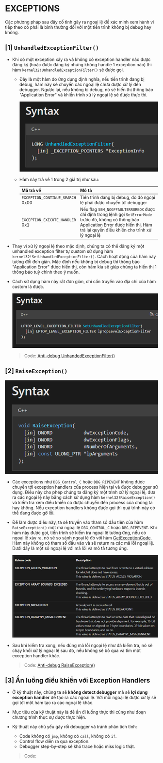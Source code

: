 # EXCEPTIONS
Các phương pháp sau đây cố tình gây ra ngoại lệ để xác minh xem hành vi tiếp theo có phải là bình thường đối với một tiến trình không bị debug hay không.
## **[1] `UnhandledExceptionFilter()`**
- Khi có một exception xảy ra và không có exception handler nào được đăng ký (hoặc được đăng ký nhưng không handle 1 exception nào) thì hàm `kernel32!UnhandledExceptionFilter()` sẽ được gọi.
  - Đây là một hàm do ứng dụng định nghĩa, nếu tiến trình đang bị debug, hàm này sẽ chuyển các ngoại lệ chưa được xử lý đến debugger. Ngược lại, nếu không bị debug, nó sẽ hiển thị thông báo "Application Error" và khiến trình xử lý ngoại lệ sẽ được thực thi.
  
    ![alt text](../__images__/unhandleexceptionfilter-1.png)
  - Hàm này trả về 1 trong 2 giá trị như sau:

    | Mã trả về | Mô tả |
    |-----------|-------|
    |`EXCEPTION_CONTINUE_SEARCH`</br>0x00|Tiến trình đang bị debug, do đó ngoại lệ phải được chuyển tới debugger|
    |`EXCEPTION_EXECUTE_HANDLER`</br>0x1|Nếu flag `SEM_NOGPFAULTERRORBOX` được chỉ định trong lệnh gọi `SetErrorMode` trước đó, không có thông báo Application Error được hiển thị. Hàm trả lại quyền điều khiển cho trình xử lý ngoại lệ|

- Thay vì xử lý ngoại lệ theo mặc định, chúng ta có thể đăng ký một unhandled exception filter tự custom sử dụng hàm `kernel32!SetUnhandledExceptionFilter()`. Cách hoạt động của hàm này tương đối đơn giản. Mặc định nếu không bị debug thì thông báo "Application Error" được hiển thị, còn hàm kia sẽ giúp chúng ta hiển thị 1 thông báo tuỳ chỉnh theo ý muốn.
- Cách sử dụng hàm này rất đơn giản, chỉ cần truyền vào địa chỉ của hàm custom là được.

  ![alt text](../__images__/unhandleexceptionfilter-2.png)

  > Code: [Anti-debug UnhandedExceptionFilter()](UnhandledExceptionFilter/Anti-debug_UnhandledExceptionFilter.cpp)

## **[2] `RaiseException()`**
  ![alt text](../__images__/raiseexception-1.png)
- Các exceptions như `DBG_Control_C` hoặc `DBG_RIPEVENT` không được chuyển tới exception handlers của process hiện tại và được debugger sử dụng. Điều này cho phép chúng ta đăng ký một trình xử lý ngoại lệ, đưa ra các ngoại lệ này bằng cách sử dụng hàm `kernel32!RaiseException()` và kiểm tra xem điều khiển có được chuyển đến process của chúng ta hay không. Nếu exception handlers không được gọi thì quá trình này có thể đang được gỡ lỗi.
- Để làm được điều này, ta sẽ truyền vào tham số đầu tiên của hàm `RaiseException()` một mã ngoại lệ `DBG_CONTROL_C` hoặc `DBG_RIPEVENT`. Khi hàm này được gọi, tiến trình sẽ kiểm tra ngoại lệ tương ứng, nếu có ngoại lệ xảy ra, nó sẽ so sánh ngoại lệ đó với hàm [GetExceptionCode](https://learn.microsoft.com/en-us/windows/win32/debug/getexceptioncode). Hàm này không có tham số đầu vào và sẽ return ra các mã lỗi ngoại lệ. Dưới đây là một số ngoại lệ với mã lỗi và mô tả tương ứng.

  ![alt text](../__images__/raiseexception-2.png)

- Sau khi kiểm tra xong, nếu đúng mã lỗi ngoại lệ như đã kiểm tra, nó sẽ chạy khối xử lý ngoại lệ sau đó, nếu không sẽ bỏ qua và tìm một exception handler khác.

  > Code: [Anti-debug RaiseException()](RaiseException/Anti-debug_RaiseException.cpp)

## **[3] Ẩn luồng điều khiển với Exception Handlers**
- Ở kỹ thuật này, chúng ta sẽ **không detect debugger** mà sẽ **lợi dụng exception handler** để tạo ra các ngoại lệ. Với mỗi ngoại lệ được xử lý sẽ gọi tới một hàm tạo ra các ngoại lệ khác.
- Mục tiêu của kỹ thuật này là để ẩn đi luồng thực thi cũng như đoạn chương trình thực sự được thực hiện.
- Kỹ thuật này chủ yếu gây rối debugger và tránh phân tích tĩnh:
  - Code không có `jmp`, không có `call`, không có `if`.
  - Control flow diễn ra qua exception.
  - Debugger step-by-step sẽ khó trace hoặc miss logic thật.

  > Code: 